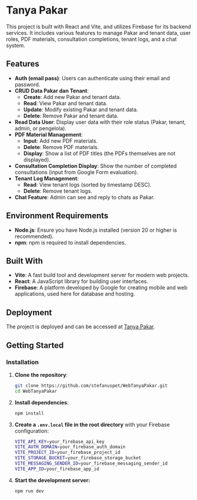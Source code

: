 # Tanya Pakar

This project is built with React and Vite, and utilizes Firebase for its backend services. It includes various features to manage Pakar and tenant data, user roles, PDF materials, consultation completions, tenant logs, and a chat system.

## Features

- **Auth (email pass)**: Users can authenticate using their email and password.
- **CRUD Data Pakar dan Tenant**:
  - **Create**: Add new Pakar and tenant data.
  - **Read**: View Pakar and tenant data.
  - **Update**: Modify existing Pakar and tenant data.
  - **Delete**: Remove Pakar and tenant data.
- **Read Data User**: Display user data with their role status (Pakar, tenant, admin, or pengelola).
- **PDF Material Management**:
  - **Input**: Add new PDF materials.
  - **Delete**: Remove PDF materials.
  - **Display**: Show a list of PDF titles (the PDFs themselves are not displayed).
- **Consultation Completion Display**: Show the number of completed consultations (input from Google Form evaluation).
- **Tenant Log Management**:
  - **Read**: View tenant logs (sorted by timestamp DESC).
  - **Delete**: Remove tenant logs.
- **Chat Feature**: Admin can see and reply to chats as Pakar.

## Environment Requirements

- **Node.js**: Ensure you have Node.js installed (version 20 or higher is recommended).
- **npm**: npm is required to install dependencies.

## Built With

- **Vite**: A fast build tool and development server for modern web projects.
- **React**: A JavaScript library for building user interfaces.
- **Firebase**: A platform developed by Google for creating mobile and web applications, used here for database and hosting.

## Deployment

The project is deployed and can be accessed at [Tanya Pakar](https://tanyapakar-c08ad.web.app/).

## Getting Started
### Installation

1. **Clone the repository**:
   ```bash
   git clone https://github.com/stefanuspet/WebTanyaPakar.git
   cd WebTanyaPakar
   ```
2. **Install dependencies**:
   ```bash
   npm install
   ```
3. **Create a `.env.local` file in the root directory** with your Firebase configuration:
   ```bash
   VITE_API_KEY=your_firebase_api_key
   VITE_AUTH_DOMAIN=your_firebase_auth_domain
   VITE_PROJECT_ID=your_firebase_project_id
   VITE_STORAGE_BUCKET=your_firebase_storage_bucket
   VITE_MESSAGING_SENDER_ID=your_firebase_messaging_sender_id
   VITE_APP_ID=your_firebase_app_id
   ```
4. **Start the development server:**
   ```bash
   npm run dev
   ```

